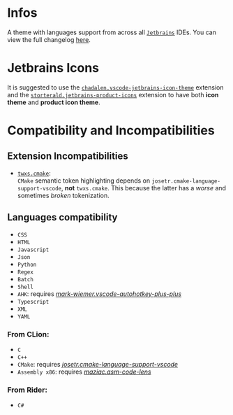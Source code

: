 # Infos

A theme with languages support from across all [`Jetbrains`](https://www.jetbrains.com) IDEs.
You can view the full changelog [here](./CHANGELOG.md).

# Jetbrains Icons

It is suggested to use the [`chadalen.vscode-jetbrains-icon-theme`](https://marketplace.visualstudio.com/items?itemName=chadalen.vscode-jetbrains-icon-theme)
extension and the [`storterald.jetbrains-product-icons`](https://marketplace.visualstudio.com/items?itemName=storterald.jetbrains-product-iconse)
extension to have both **icon theme** and **product icon theme**.

# Compatibility and Incompatibilities

## Extension Incompatibilities

- [`twxs.cmake`](https://marketplace.visualstudio.com/items?itemName=twxs.cmake):<br>
  `CMake` semantic token highlighting depends on `josetr.cmake-language-support-vscode`, **not** `twxs.cmake`.
  This because the latter has a *worse* and sometimes *broken* tokenization.

## Languages compatibility

 - `CSS`
 - `HTML`
 - `Javascript`
 - `Json`
 - `Python`
 - `Regex`
 - `Batch`
 - `Shell`
 - `AHK`: requires [*mark-wiemer.vscode-autohotkey-plus-plus*](https://marketplace.visualstudio.com/items?itemName=mark-wiemer.vscode-autohotkey-plus-plus)
 - `Typescript`
 - `XML`
 - `YAML`

### From CLion:
 - `C`
 - `C++`
 - `CMake`: requires [*josetr.cmake-language-support-vscode*](https://marketplace.visualstudio.com/items?itemName=josetr.cmake-language-support-vscode)
 - `Assembly x86`: requires [*maziac.asm-code-lens*](https://marketplace.visualstudio.com/items?itemName=maziac.asm-code-lens)

### From Rider:
 - `C#`